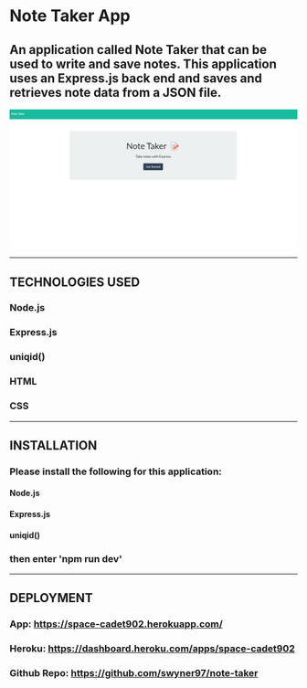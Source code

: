 # Note Taker App

## An application called Note Taker that can be used to write and save notes. This application uses an Express.js back end and saves and retrieves note data from a JSON file.

![demo pic](./public/assets/css/image/Note%20Taker.png)

 ------------------
## TECHNOLOGIES USED 
### Node.js
### Express.js
### uniqid()
### HTML
### CSS 
 ------------------
## INSTALLATION
### Please install the following for this application: 
#### Node.js
#### Express.js
#### uniqid()

### then enter 'npm run dev'
------------------
## DEPLOYMENT 
### App: https://space-cadet902.herokuapp.com/
### Heroku: https://dashboard.heroku.com/apps/space-cadet902
### Github Repo: https://github.com/swyner97/note-taker